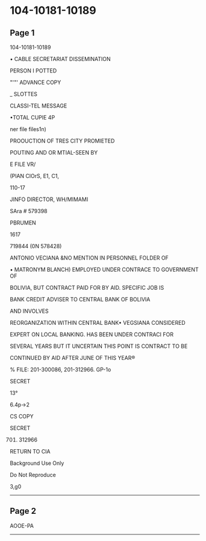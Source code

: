 # 104-10181-10189

## Page 1

104-10181-10189

• CABLE SECRETARIAT DISSEMINATION

PERSON I POTTED

"'"' ADVANCE COPY

_ SLOTTES

CLASSI-TEL MESSAGE

•TOTAL CUPIE 4P

ner file files1n)

PROOUCTION OF TRES CITY PROMIETED

POUTING AND OR MTIAL-SEEN BY

E FILE VR/

(PlAN ClOrS, E1, C1,

110-17

JINFO DIRECTOR, WH/MIMAMI

SAra # 579398

PBRUMEN

1617

719844 (0N 578428)

ANTONIO VECIANA &NO MENTION IN PERSONNEL FOLDER OF

• MATRONYM BLANCH) EMPLOYED UNDER CONTRACE TO GOVERNMENT OF

BOLIVIA, BUT CONTRACT PAID FOR BY AID. SPECIFIC JOB IS

BANK CREDIT ADVISER TO CENTRAL BANK OF BOLIVIA

AND INVOLVES

REORGANIZATION WITHIN CENTRAL BANK• VEGSIANA CONSIDERED

EXPERT ON LOCAL BANKING. HAS BEEN UNDER CONTRACI FOR

SEVERAL YEARS BUT IT UNCERTAIN THIS POINT IS CONTRACT TO BE

CONTINUED BY AID AFTER JUNE OF THIS YEAR®

% FILE: 201-300086, 201-312966. GP-1o

SECRET

13°

6.4p->2

CS COPY

SECRET

0701. 312966

RETURN TO CIA

Background Use Only

Do Not Reproduce

3,g0

---

## Page 2

AOOE-PA

---

